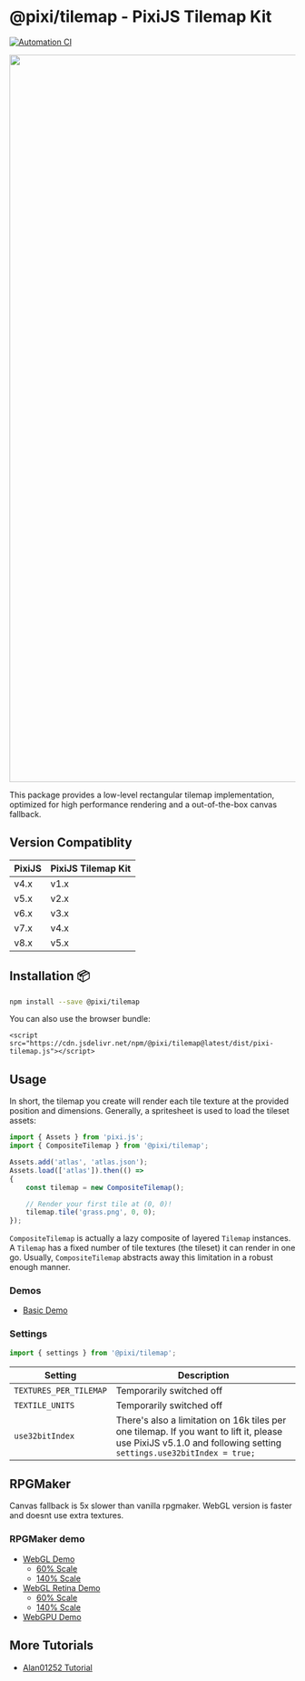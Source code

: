 # @pixi/tilemap - PixiJS Tilemap Kit

[![Automation CI](https://github.com/pixijs/tilemap/actions/workflows/main.yml/badge.svg)](https://github.com/pixijs/tilemap/actions/workflows/main.yml)
<p align="center">
<img src="https://i.imgur.com/hfoiBRk.png" width="1280px" />
<p/>

This package provides a low-level rectangular tilemap implementation, optimized for high performance rendering and a
out-of-the-box canvas fallback.

## Version Compatiblity

| PixiJS | PixiJS Tilemap Kit |
|--------|--------------------|
| v4.x   | v1.x               |
| v5.x   | v2.x               |
| v6.x   | v3.x               |
| v7.x   | v4.x               |
| v8.x   | v5.x               |

## Installation :package:

```bash
npm install --save @pixi/tilemap
```

You can also use the browser bundle:

```
<script src="https://cdn.jsdelivr.net/npm/@pixi/tilemap@latest/dist/pixi-tilemap.js"></script>
```

## Usage

In short, the tilemap you create will render each tile texture at the provided position and dimensions. Generally, a
spritesheet is used to load the tileset assets:

```ts
import { Assets } from 'pixi.js';
import { CompositeTilemap } from '@pixi/tilemap';

Assets.add('atlas', 'atlas.json');
Assets.load(['atlas']).then(() =>
{
    const tilemap = new CompositeTilemap();

    // Render your first tile at (0, 0)!
    tilemap.tile('grass.png', 0, 0);
});
```

`CompositeTilemap` is actually a lazy composite of layered `Tilemap` instances. A `Tilemap` has a fixed number of tile
textures (the tileset) it can render in one go. Usually, `CompositeTilemap` abstracts away this limitation in a robust
enough manner.

### Demos

* [Basic Demo](https://pixijs.io/tilemap/examples/basic.html)

### Settings

```ts
import { settings } from '@pixi/tilemap';
```

| Setting | Description |
|---------|-------------|
| `TEXTURES_PER_TILEMAP` | Temporarily switched off |
| `TEXTILE_UNITS` | Temporarily switched off |
| `use32bitIndex` | There's also a limitation on 16k tiles per one tilemap. If you want to lift it, please use PixiJS v5.1.0 and following setting `settings.use32bitIndex = true;` |

## RPGMaker

Canvas fallback is 5x slower than vanilla rpgmaker. WebGL version is faster and doesnt use extra textures.

### RPGMaker demo

* [WebGL Demo](https://pixijs.io/tilemap/examples/)
  * [60% Scale](https://pixijs.io/tilemap/examples/?scale=0.6)
  * [140% Scale](https://pixijs.io/tilemap/examples/?scale=1.4)
* [WebGL Retina Demo](https://pixijs.io/tilemap/examples/?resolution=2)
  * [60% Scale](https://pixijs.io/tilemap/examples/?resolution=2&scale=0.6)
  * [140% Scale](https://pixijs.io/tilemap/examples/?resolution=2&scale=1.4)
* [WebGPU Demo](https://pixijs.io/tilemap/examples/?preference=webgpu)

## More Tutorials

* [Alan01252 Tutorial](https://github.com/Alan01252/pixi-tilemap-tutorial)
